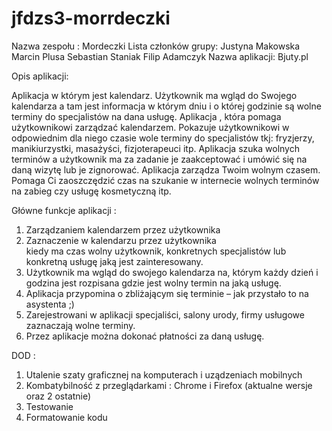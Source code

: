 # jfdzs3-morrdeczki
Nazwa zespołu : Mordeczki
Lista członków grupy:
Justyna Makowska 
Marcin Plusa
Sebastian Staniak
Filip Adamczyk
Nazwa aplikacji: Bjuty.pl

Opis aplikacji:

Aplikacja w którym jest kalendarz. Użytkownik ma wgląd do Swojego kalendarza a tam jest informacja  w którym dniu i o której godzinie są wolne terminy do specjalistów na dana usługę.
Aplikacja , która pomaga użytkownikowi zarządzać kalendarzem.  Pokazuje użytkownikowi w odpowiednim dla niego czasie wole terminy do specjalistów tkj: fryzjerzy, manikiurzystki, masażyści, fizjoterapeuci itp.
Aplikacja szuka wolnych terminów a użytkownik ma za zadanie je zaakceptować i umówić się na daną wizytę lub je zignorować.
Aplikacja zarządza Twoim wolnym czasem.  Pomaga Ci zaoszczędzić czas na szukanie w internecie wolnych terminów na zabieg czy usługę kosmetyczną itp.  

Główne funkcje aplikacji :

1. Zarządzaniem kalendarzem przez użytkownika
2. Zaznaczenie w kalendarzu przez użytkownika  
kiedy ma czas wolny użytkownik, 
konkretnych specjalistów lub konkretną usługę  jaką jest zainteresowany.
3. Użytkownik  ma wgląd do swojego kalendarza na, którym każdy dzień i godzina jest rozpisana  gdzie jest wolny termin na jaką usługę.
4. Aplikacja przypomina o zbliżającym się terminie – jak przystało to na asystenta ;) 
5. Zarejestrowani w aplikacji specjaliści, salony urody, firmy usługowe zaznaczają wolne terminy.
6. Przez aplikacje można dokonać płatności za daną usługę.

DOD : 
1. Utalenie szaty graficznej na komputerach i uządzeniach mobilnych
3. Kombatybilność z przeglądarkami : Chrome i Firefox (aktualne wersje oraz 2 ostatnie)
4. Testowanie
5. Formatowanie kodu

